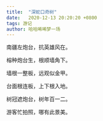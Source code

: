 ```yaml
---
title:  "深蛇口奇树"
date:   2020-12-13 20:20:20 +0800
tags: 游记
author: 哈哈唏唏梦一场
---
```


南疆左炮台，抗英雄风在。

榕种炮台生，根顺墙角下。

墙根一整板，远观似金甲。

台面根连板，上下根入地。

树冠遮炮台，树年百一二。

游客忙拍照，哪有此景美。
